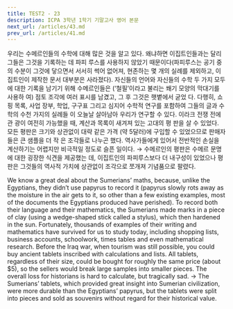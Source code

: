 ```yaml
---
title: TEST2 - 23
description: ICPA 3학년 1학기 기말고사 영어 본문
next_url: /articles/43.md
prev_url: /articles/41.md
---
```


우리는 수메르인들의 수학에 대해 많은 것을 알고 있다. 왜냐하면 이집트인들과는 달리 그들은 그것을 기록하는 데 파피 루스를 사용하지 않았기 때문이다(파피루스는 공기 중의 수분이 그것에 닿으면서 서서히 썩어 없어져, 현존하는 몇 개의 실례를 제외하고, 이집트인이 제작한 문서 대부분은 사라졌다). 자신들의 언어와 자신들의 수학 두 가지 모두에 대한 기록을 남기기 위해 수메르인들은 (‘철필’이라고 불리는 쐐기 모양의 막대기를 사용하 여) 점토 조각에 여러 표시를 남겼고, 그 후 그것은 햇볕에서 굳었 다. 다행히, 쇼핑 목록, 사업 장부, 학업, 구구표 그리고 심지어 수학적 연구를 포함하여 그들의 글과 수학의 수천 가지의 실례들 이 오늘날 살아남아 우리가 연구할 수 있다. 이라크 전쟁 전에 관 광이 여전히 가능했을 때, 계산과 목록이 새겨져 있는 고대의 평 판을 살 수 있었다. 모든 평판은 크기와 상관없이 대략 같은 가격 (약 5달러)에 구입할 수 있었으므로 판매자들은 큰 샘플을 더 작 은 조각들로 나누곤 했다. 역사가들에게 있어서 전반적인 손실을 계산하기는 어렵지만 비극적일 정도로 슬픈 일이다. → 수메르인의 평판은 수메르 문명에 대한 굉장한 식견을 제공했는 데, 이집트인의 파피루스보다 더 내구성이 있었으나 평판은 그것들의 역사적 가치에 상관없이 조각으로 쪼개져 기념품으로 팔렸다.

We know a great deal about the Sumerians’ maths, because, unlike the Egyptians, they didn’t use papyrus to record it (papyrus slowly rots away as the moisture in the air gets to it, so other than a few existing examples, most of the documents the Egyptians produced have perished). To record both their language and their mathematics, the Sumerians made marks in a piece of clay (using a wedge-shaped stick called a stylus), which then hardened in the sun. Fortunately, thousands of examples of their writing and mathematics have survived for us to study today, including shopping lists, business accounts, schoolwork, times tables and even mathematical research. Before the Iraq war, when tourism was still possible, you could buy ancient tablets inscribed with calculations and lists. All tablets, regardless of their size, could be bought for roughly the same price (about $5), so the sellers would break large samples into smaller pieces. The overall loss for historians is hard to calculate, but tragically sad. -> The Sumerians’ tablets, which provided great insight into Sumerian civilization, were more durable than the Egyptians’ papyrus, but the tablets were split into pieces and sold as souvenirs without regard for their historical value.
